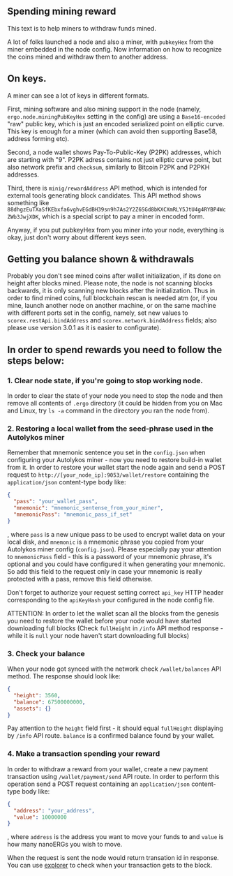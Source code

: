 ## Spending mining reward

This text is to help miners to withdraw funds mined.
 
A lot of folks launched a node and also a miner, with `pubkeyHex` from the miner embedded in the node config. Now
information on how to recognize the coins mined and withdraw them to another address. 
 
## On keys.

A miner can see a lot of keys in different formats. 

First, mining software and also mining support in the node (namely, `ergo.node.miningPubKeyHex` setting in the config) are using a `Base16-encoded` "raw" public key, which is just an encoded serialized point on elliptic curve. This key is enough for a miner (which can avoid then supporting Base58, address forming etc).

Second, a node wallet shows Pay-To-Public-Key (P2PK) addresses, which are starting with "9". P2PK adress contains not just elliptic curve point, but also network prefix and `checksum`, similarly to Bitcoin P2PK and P2PKH addresses. 

Third, there is `minig/rewardAddress` API method, which is intended for external tools generating block candidates. This API method shows something like `88dhgzEuTXaSfKEbxfa6vghvEGdBH39sn9h7As2Y2Z6SGd8bKXCXmRLY5JtU4g4RYBP4WcZWb3JwjXDK`, which is a special script to pay a miner in encoded form.

Anyway, if you put pubkeyHex from you miner into your node, everything is okay, just don't worry about different keys seen.

## Getting you balance shown & withdrawals

Probably you don't see mined coins after wallet initialization, if its done on height after blocks mined. Please note,
the node is not scanning blocks backwards, it is only scanning new blocks after the initialization. Thus in order to find mined coins, full blockchain rescan is needed atm (or, if you mine, launch another node on another machine, or on the same machine with different ports set in the config, namely, set new values to `scorex.restApi.bindAddress` and `scorex.network.bindAddress` fields; also please use version 3.0.1 as it is easier to configurate). 

## In order to spend rewards you need to follow the steps below:

### 1. Clear node state, if you're going to stop working node.

In order to clear the state of your node you need to stop the node and then remove all contents of `.ergo` directory (it could be hidden from you on Mac and Linux, try `ls -a` command in the directory you ran the node from).

### 2. Restoring a local wallet from the seed-phrase used in the Autolykos miner

Remember that mnemonic sentence you set in the `config.json` when configuring your Autolykos miner - now you need to restore build-in wallet from it. In order to restore your wallet start the node again and send a POST request to `http://[your_node_ip]:9053/wallet/restore` containing the `application/json` content-type body like:

```json
{
  "pass": "your_wallet_pass",
  "mnemonic": "mnemonic_sentense_from_your_miner",
  "mnemonicPass": "mnemonic_pass_if_set"
}
```

, where `pass` is a new unique pass to be used to encrypt wallet data on your local disk, and `mnemonic` is a mnemonic phrase you copied from your Autolykos miner config (`config.json`). Please especially pay your attention to `mnemonicPass` field - this is a password of your mnemonic phrase, it's optional and you could have configured it when generating your mnemonic. So add this field to the request only in case your mnemonic is really protected with a pass, remove this field otherwise.

Don't forget to authorize your request setting correct `api_key` HTTP header corresponding to the `apiKeyHash` your configured in the node config file.

ATTENTION: In order to let the wallet scan all the blocks from the genesis you need to restore the wallet before your node would have started downloading full blocks (Check `fullHeight` in `/info` API method response - while it is `null` your node haven't start downloading full blocks)

### 3. Check your balance

When your node got synced with the network check `/wallet/balances` API method. The response should look like:

```json
{
  "height": 3560,
  "balance": 67500000000,
  "assets": {}
}
```

Pay attention to the `height` field first - it should equal `fullHeight` displaying by `/info` API route. `balance` is a confirmed balance found by your wallet.

### 4. Make a transaction spending your reward

In order to withdraw a reward from your wallet, create a new payment transaction using `/wallet/payment/send` API route. In order to perform this operation send a POST request containing an `application/json` content-type body like:

```json
{
  "address": "your_address",
  "value": 10000000
}
```

, where `address` is the address you want to move your funds to and `value` is how many nanoERGs you wish to move.



When the request is sent the node would return transation id in response. You can use [explorer](https://explorer.ergoplatform.com) to check when your transaction gets to the block.
